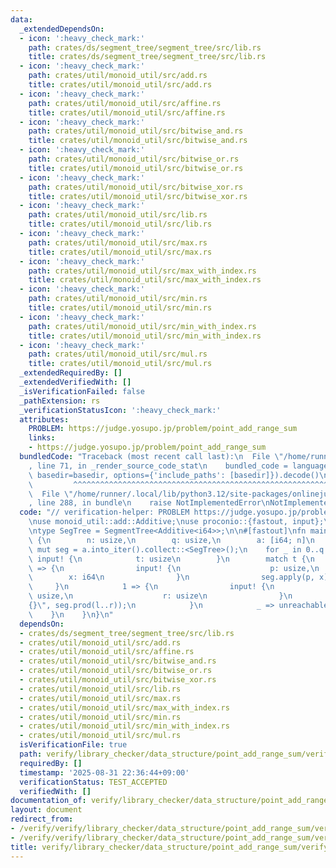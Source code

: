 ```yaml
---
data:
  _extendedDependsOn:
  - icon: ':heavy_check_mark:'
    path: crates/ds/segment_tree/segment_tree/src/lib.rs
    title: crates/ds/segment_tree/segment_tree/src/lib.rs
  - icon: ':heavy_check_mark:'
    path: crates/util/monoid_util/src/add.rs
    title: crates/util/monoid_util/src/add.rs
  - icon: ':heavy_check_mark:'
    path: crates/util/monoid_util/src/affine.rs
    title: crates/util/monoid_util/src/affine.rs
  - icon: ':heavy_check_mark:'
    path: crates/util/monoid_util/src/bitwise_and.rs
    title: crates/util/monoid_util/src/bitwise_and.rs
  - icon: ':heavy_check_mark:'
    path: crates/util/monoid_util/src/bitwise_or.rs
    title: crates/util/monoid_util/src/bitwise_or.rs
  - icon: ':heavy_check_mark:'
    path: crates/util/monoid_util/src/bitwise_xor.rs
    title: crates/util/monoid_util/src/bitwise_xor.rs
  - icon: ':heavy_check_mark:'
    path: crates/util/monoid_util/src/lib.rs
    title: crates/util/monoid_util/src/lib.rs
  - icon: ':heavy_check_mark:'
    path: crates/util/monoid_util/src/max.rs
    title: crates/util/monoid_util/src/max.rs
  - icon: ':heavy_check_mark:'
    path: crates/util/monoid_util/src/max_with_index.rs
    title: crates/util/monoid_util/src/max_with_index.rs
  - icon: ':heavy_check_mark:'
    path: crates/util/monoid_util/src/min.rs
    title: crates/util/monoid_util/src/min.rs
  - icon: ':heavy_check_mark:'
    path: crates/util/monoid_util/src/min_with_index.rs
    title: crates/util/monoid_util/src/min_with_index.rs
  - icon: ':heavy_check_mark:'
    path: crates/util/monoid_util/src/mul.rs
    title: crates/util/monoid_util/src/mul.rs
  _extendedRequiredBy: []
  _extendedVerifiedWith: []
  _isVerificationFailed: false
  _pathExtension: rs
  _verificationStatusIcon: ':heavy_check_mark:'
  attributes:
    PROBLEM: https://judge.yosupo.jp/problem/point_add_range_sum
    links:
    - https://judge.yosupo.jp/problem/point_add_range_sum
  bundledCode: "Traceback (most recent call last):\n  File \"/home/runner/.local/lib/python3.12/site-packages/onlinejudge_verify/documentation/build.py\"\
    , line 71, in _render_source_code_stat\n    bundled_code = language.bundle(stat.path,\
    \ basedir=basedir, options={'include_paths': [basedir]}).decode()\n          \
    \         ^^^^^^^^^^^^^^^^^^^^^^^^^^^^^^^^^^^^^^^^^^^^^^^^^^^^^^^^^^^^^^^^^^^^^^^^^^^^^^^^^\n\
    \  File \"/home/runner/.local/lib/python3.12/site-packages/onlinejudge_verify/languages/rust.py\"\
    , line 288, in bundle\n    raise NotImplementedError\nNotImplementedError\n"
  code: "// verification-helper: PROBLEM https://judge.yosupo.jp/problem/point_add_range_sum\n\
    \nuse monoid_util::add::Additive;\nuse proconio::{fastout, input};\nuse segment_tree::SegmentTree;\n\
    \ntype SegTree = SegmentTree<Additive<i64>>;\n\n#[fastout]\nfn main() {\n    input!\
    \ {\n        n: usize,\n        q: usize,\n        a: [i64; n]\n    }\n    let\
    \ mut seg = a.into_iter().collect::<SegTree>();\n    for _ in 0..q {\n       \
    \ input! {\n            t: usize\n        }\n        match t {\n            0\
    \ => {\n                input! {\n                    p: usize,\n            \
    \        x: i64\n                }\n                seg.apply(p, x);\n       \
    \     }\n            1 => {\n                input! {\n                    l:\
    \ usize,\n                    r: usize\n                }\n                println!(\"\
    {}\", seg.prod(l..r));\n            }\n            _ => unreachable!(),\n    \
    \    }\n    }\n}\n"
  dependsOn:
  - crates/ds/segment_tree/segment_tree/src/lib.rs
  - crates/util/monoid_util/src/add.rs
  - crates/util/monoid_util/src/affine.rs
  - crates/util/monoid_util/src/bitwise_and.rs
  - crates/util/monoid_util/src/bitwise_or.rs
  - crates/util/monoid_util/src/bitwise_xor.rs
  - crates/util/monoid_util/src/lib.rs
  - crates/util/monoid_util/src/max.rs
  - crates/util/monoid_util/src/max_with_index.rs
  - crates/util/monoid_util/src/min.rs
  - crates/util/monoid_util/src/min_with_index.rs
  - crates/util/monoid_util/src/mul.rs
  isVerificationFile: true
  path: verify/library_checker/data_structure/point_add_range_sum/verify_segment_tree/src/main.rs
  requiredBy: []
  timestamp: '2025-08-31 22:36:44+09:00'
  verificationStatus: TEST_ACCEPTED
  verifiedWith: []
documentation_of: verify/library_checker/data_structure/point_add_range_sum/verify_segment_tree/src/main.rs
layout: document
redirect_from:
- /verify/verify/library_checker/data_structure/point_add_range_sum/verify_segment_tree/src/main.rs
- /verify/verify/library_checker/data_structure/point_add_range_sum/verify_segment_tree/src/main.rs.html
title: verify/library_checker/data_structure/point_add_range_sum/verify_segment_tree/src/main.rs
---
```

